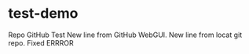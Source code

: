 # test-demo
Repo GitHub Test
New line from GitHub WebGUI.
New line from locat git repo.
Fixed ERRROR